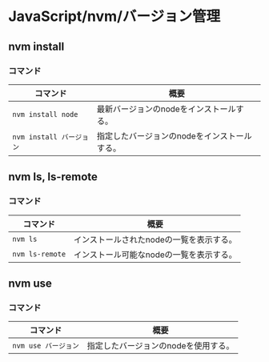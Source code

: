 # JavaScript/nvm/バージョン管理

## nvm install

### コマンド

| コマンド                 | 概要                                         |
| ------------------------ | -------------------------------------------- |
| `nvm install node`       | 最新バージョンのnodeをインストールする。     |
| `nvm install バージョン` | 指定したバージョンのnodeをインストールする。 |

## nvm ls, ls-remote

### コマンド

| コマンド        | 概要                                     |
| --------------- | ---------------------------------------- |
| `nvm ls`        | インストールされたnodeの一覧を表示する。 |
| `nvm ls-remote` | インストール可能なnodeの一覧を表示する。 |

## nvm use

### コマンド

| コマンド             | 概要                                 |
| -------------------- | ------------------------------------ |
| `nvm use バージョン` | 指定したバージョンのnodeを使用する。 |
